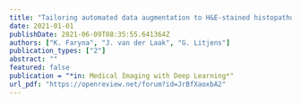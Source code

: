 ```yaml
---
title: "Tailoring automated data augmentation to H&E-stained histopathology"
date: 2021-01-01
publishDate: 2021-06-09T08:35:55.641364Z
authors: ["K. Faryna", "J. van der Laak", "G. Litjens"]
publication_types: ["2"]
abstract: ""
featured: false
publication = "*in: Medical Imaging with Deep Learning*"
url_pdf: "https://openreview.net/forum?id=JrBfXaoxbA2"
---
```


